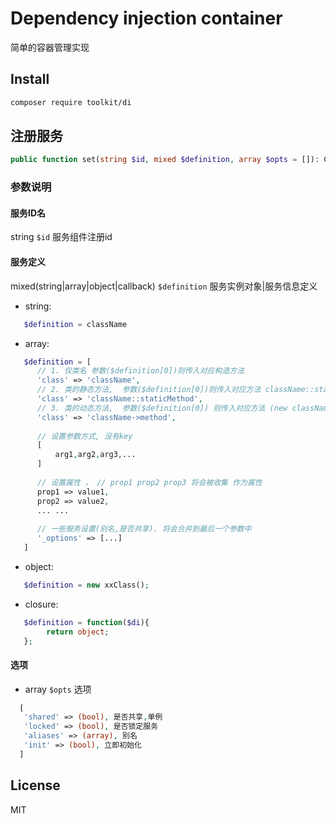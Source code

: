 # Dependency injection container

简单的容器管理实现

## Install

```bash
composer require toolkit/di
```

## 注册服务

```php
public function set(string $id, mixed $definition, array $opts = []): Container
```

### 参数说明

#### 服务ID名

 string `$id` 服务组件注册id

#### 服务定义 
 
mixed(string|array|object|callback) `$definition` 服务实例对象|服务信息定义

- string:

```php
   $definition = className
```

- array:

```php    
   $definition = [
      // 1. 仅类名 参数($definition[0])则传入对应构造方法
      'class' => 'className',
      // 2. 类的静态方法,  参数($definition[0])则传入对应方法 className::staticMethod(args...)
      'class' => 'className::staticMethod',
      // 3. 类的动态方法,  参数($definition[0]) 则传入对应方法 (new className)->method(args...)
      'class' => 'className->method',
 
      // 设置参数方式, 没有key
      [
          arg1,arg2,arg3,...
      ]
 
      // 设置属性 ， // prop1 prop2 prop3 将会被收集 作为属性
      prop1 => value1,
      prop2 => value2,
      ... ...
      
      // 一些服务设置(别名,是否共享). 将会合并到最后一个参数中
      '_options' => [...] 
   ]
```

- object:

```php
   $definition = new xxClass();
```

- closure:

```php
   $definition = function($di){ 
        return object;
   };
```
 
#### 选项
 
- array `$opts` 选项

```php
  [
   'shared' => (bool), 是否共享,单例
   'locked' => (bool), 是否锁定服务
   'aliases' => (array), 别名
   'init' => (bool), 立即初始化
  ]
```

## License

MIT
